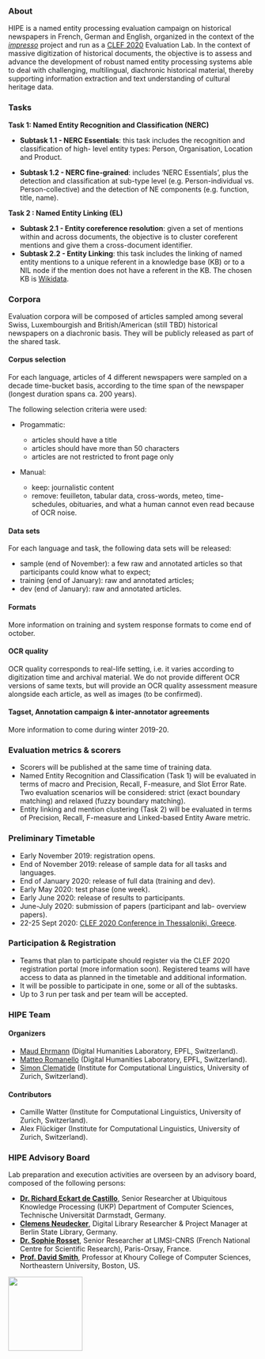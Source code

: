 ### About

HIPE is a named entity processing evaluation campaign on historical newspapers in French, German and English, organized in the context of the [_impresso_](http://impresso-project.ch) project and run as a [CLEF 2020](https://clef2020.clef-initiative.eu/) Evaluation Lab. In the context of massive digitization of historical documents, the objective is to assess and advance the development of robust named entity processing systems able to deal with challenging, multilingual, diachronic historical material, thereby supporting information extraction and text understanding of cultural heritage data.

### Tasks

**Task 1: Named Entity Recognition and Classification (NERC)**

- **Subtask 1.1 - NERC Essentials**: this task includes the recognition and classification of high-
  level entity types: Person, Organisation, Location and Product.

- **Subtask 1.2 - NERC fine-grained**: includes ‘NERC Essentials’, plus the detection and
  classification at sub-type level (e.g. Person-individual vs. Person-collective) and the detection of NE components (e.g. function, title, name).

**Task 2 : Named Entity Linking (EL)**

- **Subtask 2.1 - Entity coreference resolution**: given a set of mentions within and across
  documents, the objective is to cluster coreferent mentions and give them a cross-document
  identifier.
- **Subtask 2.2 - Entity Linking**: this task includes the linking of named entity mentions to a
  unique referent in a knowledge base (KB) or to a NIL node if the mention does not have a
  referent in the KB. The chosen KB is [Wikidata](https://wikidata.org).

### Corpora

Evaluation corpora will be composed of articles sampled among several Swiss, Luxembourgish and British/American (still TBD) historical newspapers on a diachronic basis. They will be publicly released as part of the shared task.

#### Corpus selection

For each language, articles of 4 different newspapers were sampled on a decade time-bucket basis, according to the time span of the newspaper (longest duration spans ca. 200 years). 

The following selection criteria were used:

- Progammatic:
  - articles should have a title
  - articles should have more than 50 characters
  - articles are not restricted to front page only

- Manual:
  - keep: journalistic content
  - remove: feuilleton, tabular data, cross-words, meteo, time-schedules, obituaries, and what a human cannot even read because of OCR noise.

    
#### Data sets

For each language and task, the following data sets will be released:

- sample (end of November): a few raw and annotated articles so that participants could know what to expect;
- training (end of January): raw and annotated articles;
- dev (end of January): raw and annotated articles.


#### Formats

More information on training and system response formats to come end of october.


#### OCR quality

OCR quality corresponds to real-life setting, i.e. it varies according to digitization time and archival material. We do not provide different OCR versions of same texts, but will provide an OCR quality assessment measure alongside each article, as well as images (to be confirmed).


#### Tagset, Annotation campaign & inter-annotator agreements

More information to come during winter 2019-20.


### Evaluation metrics & scorers

- Scorers will be published at the same time of training data.
- Named Entity Recognition and Classification (Task 1) will be evaluated in terms of macro and Precision, Recall, F-measure, and Slot Error Rate. Two evaluation scenarios will be considered: strict (exact boundary matching) and relaxed (fuzzy boundary matching).
- Entity linking and mention clustering (Task 2) will be evaluated in terms of Precision, Recall, F-measure and Linked-based Entity Aware metric.


### Preliminary Timetable

- Early November 2019: registration opens.
- End of November 2019: release of sample data for all tasks and languages.
- End of January 2020: release of full data (training and dev).
- Early May 2020: test phase (one week).
- Early June 2020: release of results to participants.
- June-July 2020: submission of papers (participant and lab- overview papers).
- 22-25 Sept 2020: [CLEF 2020 Conference in Thessaloniki, Greece](https://clef2020.clef-initiative.eu/).

  
### Participation & Registration

- Teams that plan to participate should register via the CLEF 2020 registration portal (more information soon). Registered teams will have access to data as planned in the timetable and additional information.
- It will be possible to participate in one, some or all of the subtasks.
- Up to 3 run per task and per team will be accepted.


###  HIPE Team

####  Organizers

- [Maud Ehrmann](https://impresso-project.ch/consortium/people/#maud-ehrmann) (Digital Humanities Laboratory, EPFL, Switzerland).
- [Matteo Romanello](https://impresso-project.ch/consortium/people/#matteo-romanello)  (Digital Humanities Laboratory, EPFL, Switzerland).
- [Simon Clematide](https://impresso-project.ch/consortium/people/#simon-clematide) (Institute for Computational Linguistics, University of Zurich, Switzerland).


####  Contributors

- Camille Watter (Institute for Computational Linguistics, University of Zurich, Switzerland).
- Alex Flückiger (Institute for Computational Linguistics, University of Zurich, Switzerland).

  
### HIPE Advisory Board

Lab preparation and execution activities are overseen by an advisory board, composed of the following persons:

- [**Dr. Richard Eckart de Castillo**]( https://www.informatik.tu-darmstadt.de/ukp/ukp_home/staff_ukp/detailseite_mitarbeiter_1_42176.en.jsp), Senior Researcher at Ubiquitous Knowledge Processing (UKP) Department of Computer Sciences, Technische Universität Darmstadt, Germany.
- [**Clemens Neudecker**](https://cneud.net/ ), Digital Library Researcher & Project Manager at Berlin State Library, Germany.
- [**Dr. Sophie Rosset**](https://perso.limsi.fr/rosset/EN/index.php), Senior Researcher at LIMSI-CNRS (French National Centre for Scientific Research), Paris-Orsay, France.
- [**Prof. David Smith**](https://www.khoury.northeastern.edu/people/david-smith/), Professor at Khoury College of Computer Sciences, Northeastern University, Boston, US.

<img src="images/clef-association-logo.png" width="150" >

